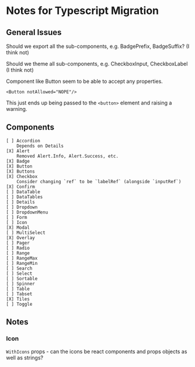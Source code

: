 # Notes for Typescript Migration

## General Issues

Should we export all the sub-components, e.g. BadgePrefix, BadgeSuffix?
(I think not)

Should we theme all sub-components, e.g. CheckboxInput, CheckboxLabel
(I think not)

Component like Button seem to be able to accept any properties.

    <Button notAllowed="NOPE"/>

This just ends up being passed to the `<button>` element and raising a
warning.

## Components

    [ ] Accordion
        Depends on Details
    [X] Alert
        Removed Alert.Info, Alert.Success, etc.
    [X] Badge
    [X] Button
    [X] Buttons
    [X] Checkbox
        Consider changing `ref` to be `labelRef` (alongside `inputRef`)
    [X] Confirm
    [ ] DataTable
    [ ] DataTables
    [ ] Details
    [ ] Dropdown
    [ ] DropdownMenu
    [ ] Form
    [ ] Icon
    [X] Modal
    [ ] MultiSelect
    [X] Overlay
    [ ] Pager
    [ ] Radio
    [ ] Range
    [ ] RangeMax
    [ ] RangeMin
    [ ] Search
    [ ] Select
    [ ] Sortable
    [ ] Spinner
    [ ] Table
    [ ] Tabset
    [X] Tiles
    [ ] Toggle

## Notes

### Icon

`WithIcons` props - can the icons be react components and props objects
as well as strings?

